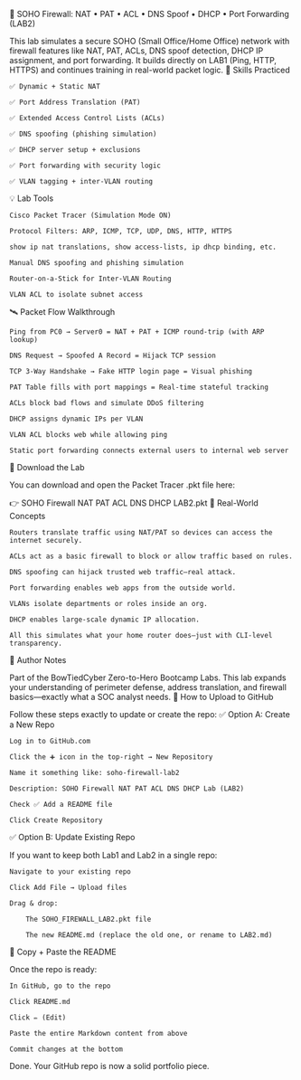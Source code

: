 📡 SOHO Firewall: NAT • PAT • ACL • DNS Spoof • DHCP • Port Forwarding (LAB2)

This lab simulates a secure SOHO (Small Office/Home Office) network with firewall features like NAT, PAT, ACLs, DNS spoof detection, DHCP IP assignment, and port forwarding. It builds directly on LAB1 (Ping, HTTP, HTTPS) and continues training in real-world packet logic.
🧪 Skills Practiced

    ✅ Dynamic + Static NAT

    ✅ Port Address Translation (PAT)

    ✅ Extended Access Control Lists (ACLs)

    ✅ DNS spoofing (phishing simulation)

    ✅ DHCP server setup + exclusions

    ✅ Port forwarding with security logic

    ✅ VLAN tagging + inter-VLAN routing

💡 Lab Tools

    Cisco Packet Tracer (Simulation Mode ON)

    Protocol Filters: ARP, ICMP, TCP, UDP, DNS, HTTP, HTTPS

    show ip nat translations, show access-lists, ip dhcp binding, etc.

    Manual DNS spoofing and phishing simulation

    Router-on-a-Stick for Inter-VLAN Routing

    VLAN ACL to isolate subnet access

🛰️ Packet Flow Walkthrough

    Ping from PC0 → Server0 = NAT + PAT + ICMP round-trip (with ARP lookup)

    DNS Request → Spoofed A Record = Hijack TCP session

    TCP 3-Way Handshake → Fake HTTP login page = Visual phishing

    PAT Table fills with port mappings = Real-time stateful tracking

    ACLs block bad flows and simulate DDoS filtering

    DHCP assigns dynamic IPs per VLAN

    VLAN ACL blocks web while allowing ping

    Static port forwarding connects external users to internal web server

🔗 Download the Lab

You can download and open the Packet Tracer .pkt file here:

👉 SOHO Firewall NAT PAT ACL DNS DHCP LAB2.pkt
🧠 Real-World Concepts

    Routers translate traffic using NAT/PAT so devices can access the internet securely.

    ACLs act as a basic firewall to block or allow traffic based on rules.

    DNS spoofing can hijack trusted web traffic—real attack.

    Port forwarding enables web apps from the outside world.

    VLANs isolate departments or roles inside an org.

    DHCP enables large-scale dynamic IP allocation.

    All this simulates what your home router does—just with CLI-level transparency.

🧢 Author Notes

Part of the BowTiedCyber Zero-to-Hero Bootcamp Labs.
This lab expands your understanding of perimeter defense, address translation, and firewall basics—exactly what a SOC analyst needs.
🧭 How to Upload to GitHub

Follow these steps exactly to update or create the repo:
✅ Option A: Create a New Repo

    Log in to GitHub.com

    Click the ➕ icon in the top-right → New Repository

    Name it something like: soho-firewall-lab2

    Description: SOHO Firewall NAT PAT ACL DNS DHCP Lab (LAB2)

    Check ✅ Add a README file

    Click Create Repository

✅ Option B: Update Existing Repo

If you want to keep both Lab1 and Lab2 in a single repo:

    Navigate to your existing repo

    Click Add File → Upload files

    Drag & drop:

        The SOHO_FIREWALL_LAB2.pkt file

        The new README.md (replace the old one, or rename to LAB2.md)

🔁 Copy + Paste the README

Once the repo is ready:

    In GitHub, go to the repo

    Click README.md

    Click ✏️ (Edit)

    Paste the entire Markdown content from above

    Commit changes at the bottom

Done. Your GitHub repo is now a solid portfolio piece.
